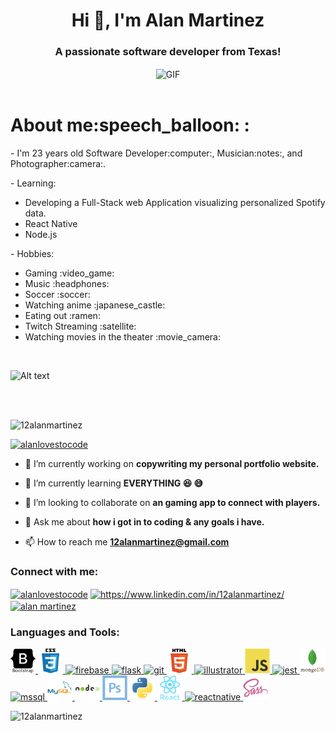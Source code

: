 
<h1 align="center">Hi 👋, I'm Alan Martinez</h1>
<h3 align="center">A passionate software developer from Texas!</h3>
<div align="center">
<img hight="300" width="700" alt="GIF" align="center" src="https://media3.giphy.com/media/eJhLhiPGWyMSs/giphy.gif?cid=790b7611773c37039cbacaa22b1f24a416f8cf87d5601062&rid=giphy.gif&ct=g">
</div>

<br>
<h1 align="left"> About me:speech_balloon: :</h1>
<p>- I'm 23 years old Software Developer:computer:, Musician:notes:, and Photographer:camera:.</p> 

<p>- Learning: </p>

<div>
  <ul>
    <li>Developing a Full-Stack web Application visualizing personalized Spotify data.</li>
    <li>React Native </li>
    <li>Node.js</li>
  </ul>
</div>

<p>- Hobbies: </p> 

<div>
  <ul>
    <li>Gaming :video_game:</li>
    <li>Music :headphones:</li>
    <li>Soccer :soccer:</li>
    <li>Watching anime :japanese_castle: </li>
    <li>Eating out :ramen:</li>
    <li>Twitch Streaming :satellite:</li>
    <li>Watching movies in the theater :movie_camera:</li>
  </ul>
</div>
<br>

![Alt text](https://spotify-recently-played-readme.vercel.app/api?user=co4p4q0g74jbqsxi7qcfa1g5d)

<br>
<br>


<p align="left"> <img src="https://komarev.com/ghpvc/?username=12alanmartinez&label=Profile%20views&color=0e75b6&style=flat" alt="12alanmartinez" /> </p>

<p align="left"> <a href="https://twitter.com/alanlovestocode" target="blank"><img src="https://img.shields.io/twitter/follow/alanlovestocode?logo=twitter&style=for-the-badge" alt="alanlovestocode" /></a> </p>

- 🔭 I’m currently working on **copywriting my personal portfolio website.**

- 🌱 I’m currently learning **EVERYTHING :laughing: :sweat_smile:**

- 👯 I’m looking to collaborate on **an gaming app to connect with players.**

- 💬 Ask me about **how i got in to coding & any goals i have.**

- 📫 How to reach me **12alanmartinez@gmail.com**


<h3 align="left">Connect with me:</h3>
<p align="left">
<a href="https://twitter.com/alanlovestocode" target="blank"><img align="center" src="https://raw.githubusercontent.com/rahuldkjain/github-profile-readme-generator/master/src/images/icons/Social/twitter.svg" alt="alanlovestocode" height="30" width="40" /></a>
<a href="https://linkedin.com/in/https://www.linkedin.com/in/12alanmartinez/" target="blank"><img align="center" src="https://raw.githubusercontent.com/rahuldkjain/github-profile-readme-generator/master/src/images/icons/Social/linked-in-alt.svg" alt="https://www.linkedin.com/in/12alanmartinez/" height="30" width="40" /></a>
<a href="https://fb.com/alan martinez" target="blank"><img align="center" src="https://raw.githubusercontent.com/rahuldkjain/github-profile-readme-generator/master/src/images/icons/Social/facebook.svg" alt="alan martinez" height="30" width="40" /></a>
</p>

<h3 align="left">Languages and Tools:</h3>
<p align="left"> <a href="https://getbootstrap.com" target="_blank" rel="noreferrer"> <img src="https://raw.githubusercontent.com/devicons/devicon/master/icons/bootstrap/bootstrap-plain-wordmark.svg" alt="bootstrap" width="40" height="40"/> </a> <a href="https://www.w3schools.com/css/" target="_blank" rel="noreferrer"> <img src="https://raw.githubusercontent.com/devicons/devicon/master/icons/css3/css3-original-wordmark.svg" alt="css3" width="40" height="40"/> </a> <a href="https://firebase.google.com/" target="_blank" rel="noreferrer"> <img src="https://www.vectorlogo.zone/logos/firebase/firebase-icon.svg" alt="firebase" width="40" height="40"/> </a> <a href="https://flask.palletsprojects.com/" target="_blank" rel="noreferrer"> <img src="https://www.vectorlogo.zone/logos/pocoo_flask/pocoo_flask-icon.svg" alt="flask" width="40" height="40"/> </a> <a href="https://git-scm.com/" target="_blank" rel="noreferrer"> <img src="https://www.vectorlogo.zone/logos/git-scm/git-scm-icon.svg" alt="git" width="40" height="40"/> </a> <a href="https://www.w3.org/html/" target="_blank" rel="noreferrer"> <img src="https://raw.githubusercontent.com/devicons/devicon/master/icons/html5/html5-original-wordmark.svg" alt="html5" width="40" height="40"/> </a> <a href="https://www.adobe.com/in/products/illustrator.html" target="_blank" rel="noreferrer"> <img src="https://www.vectorlogo.zone/logos/adobe_illustrator/adobe_illustrator-icon.svg" alt="illustrator" width="40" height="40"/> </a> <a href="https://developer.mozilla.org/en-US/docs/Web/JavaScript" target="_blank" rel="noreferrer"> <img src="https://raw.githubusercontent.com/devicons/devicon/master/icons/javascript/javascript-original.svg" alt="javascript" width="40" height="40"/> </a> <a href="https://jestjs.io" target="_blank" rel="noreferrer"> <img src="https://www.vectorlogo.zone/logos/jestjsio/jestjsio-icon.svg" alt="jest" width="40" height="40"/> </a> <a href="https://www.mongodb.com/" target="_blank" rel="noreferrer"> <img src="https://raw.githubusercontent.com/devicons/devicon/master/icons/mongodb/mongodb-original-wordmark.svg" alt="mongodb" width="40" height="40"/> </a> <a href="https://www.microsoft.com/en-us/sql-server" target="_blank" rel="noreferrer"> <img src="https://www.svgrepo.com/show/303229/microsoft-sql-server-logo.svg" alt="mssql" width="40" height="40"/> </a> <a href="https://www.mysql.com/" target="_blank" rel="noreferrer"> <img src="https://raw.githubusercontent.com/devicons/devicon/master/icons/mysql/mysql-original-wordmark.svg" alt="mysql" width="40" height="40"/> </a> <a href="https://nodejs.org" target="_blank" rel="noreferrer"> <img src="https://raw.githubusercontent.com/devicons/devicon/master/icons/nodejs/nodejs-original-wordmark.svg" alt="nodejs" width="40" height="40"/> </a> <a href="https://www.photoshop.com/en" target="_blank" rel="noreferrer"> <img src="https://raw.githubusercontent.com/devicons/devicon/master/icons/photoshop/photoshop-line.svg" alt="photoshop" width="40" height="40"/> </a> <a href="https://www.python.org" target="_blank" rel="noreferrer"> <img src="https://raw.githubusercontent.com/devicons/devicon/master/icons/python/python-original.svg" alt="python" width="40" height="40"/> </a> <a href="https://reactjs.org/" target="_blank" rel="noreferrer"> <img src="https://raw.githubusercontent.com/devicons/devicon/master/icons/react/react-original-wordmark.svg" alt="react" width="40" height="40"/> </a> <a href="https://reactnative.dev/" target="_blank" rel="noreferrer"> <img src="https://reactnative.dev/img/header_logo.svg" alt="reactnative" width="40" height="40"/> </a> <a href="https://sass-lang.com" target="_blank" rel="noreferrer"> <img src="https://raw.githubusercontent.com/devicons/devicon/master/icons/sass/sass-original.svg" alt="sass" width="40" height="40"/> </a> </p>

<p><img align="left" src="https://github-readme-stats.vercel.app/api/top-langs?username=12alanmartinez&show_icons=true&locale=en&layout=compact" alt="12alanmartinez" /></p>

